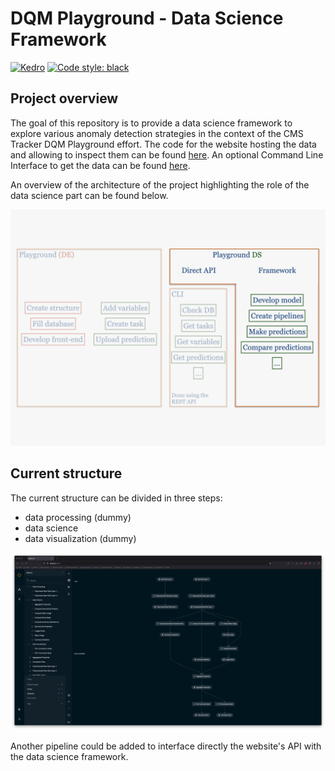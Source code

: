 # DQM Playground - Data Science Framework

[![Kedro](https://github.com/XavierAtCERN/dqm-playground-ds/actions/workflows/kedro.yml/badge.svg)](https://github.com/XavierAtCERN/dqm-playground-ds/actions/workflows/kedro.yml)
[![Code style: black](https://img.shields.io/badge/code%20style-black-000000.svg)](https://github.com/psf/black)

## Project overview

The goal of this repository is to provide a data science framework to explore various anomaly detection strategies in the context of the CMS Tracker DQM Playground effort. The code for the website hosting the data and allowing to inspect them can be found [here](https://github.com/CMSTrackerDPG/MLplayground). An optional Command Line Interface to get the data can be found [here](https://github.com/XavierAtCERN/dqm-playground-cli).

An overview of the architecture of the project highlighting the role of the data science part can be found below.

![Architecture of the project](./images/DataScience.jpeg?raw=true "Architecture of the project")

## Current structure

The current structure can be divided in three steps:
- data processing (dummy)
- data science
- data visualization (dummy)

![Current structure](./images/kedro_current_pipeline_3.png?raw=true "Current structure")

Another pipeline could be added to interface directly the website's API with the data science framework.
